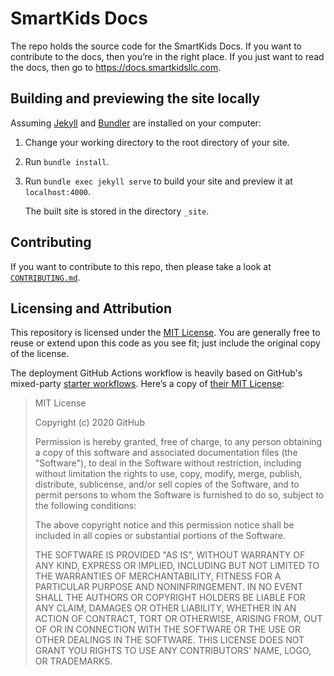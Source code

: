 # SmartKids Docs

The repo holds the source code for the SmartKids Docs. If you want to contribute to the docs, then you’re in the right place. If you just want to read the docs, then go to <https://docs.smartkidsllc.com>.

## Building and previewing the site locally

Assuming [Jekyll] and [Bundler] are installed on your computer:

1.  Change your working directory to the root directory of your site.

2.  Run `bundle install`.

3.  Run `bundle exec jekyll serve` to build your site and preview it at `localhost:4000`.

    The built site is stored in the directory `_site`.

## Contributing

If you want to contribute to this repo, then please take a look at [`CONTRIBUTING.md`](./CONTRIBUTING.md).

## Licensing and Attribution

This repository is licensed under the [MIT License]. You are generally free to reuse or extend upon this code as you see fit; just include the original copy of the license.

The deployment GitHub Actions workflow is heavily based on GitHub's mixed-party [starter workflows]. Here’s a copy of [their MIT License]:

> MIT License
> 
> Copyright (c) 2020 GitHub
> 
> Permission is hereby granted, free of charge, to any person obtaining a copy
> of this software and associated documentation files (the "Software"), to deal
> in the Software without restriction, including without limitation the rights
> to use, copy, modify, merge, publish, distribute, sublicense, and/or sell
> copies of the Software, and to permit persons to whom the Software is
> furnished to do so, subject to the following conditions:
> 
> The above copyright notice and this permission notice shall be included in all
> copies or substantial portions of the Software.
> 
> THE SOFTWARE IS PROVIDED "AS IS", WITHOUT WARRANTY OF ANY KIND, EXPRESS OR
> IMPLIED, INCLUDING BUT NOT LIMITED TO THE WARRANTIES OF MERCHANTABILITY,
> FITNESS FOR A PARTICULAR PURPOSE AND NONINFRINGEMENT. IN NO EVENT SHALL THE
> AUTHORS OR COPYRIGHT HOLDERS BE LIABLE FOR ANY CLAIM, DAMAGES OR OTHER
> LIABILITY, WHETHER IN AN ACTION OF CONTRACT, TORT OR OTHERWISE, ARISING FROM,
> OUT OF OR IN CONNECTION WITH THE SOFTWARE OR THE USE OR OTHER DEALINGS IN THE
> SOFTWARE. THIS LICENSE DOES NOT GRANT YOU RIGHTS TO USE ANY CONTRIBUTORS'
> NAME, LOGO, OR TRADEMARKS.

[Jekyll]: https://jekyllrb.com
[Bundler]: https://bundler.io
[MIT License]: https://en.wikipedia.org/wiki/MIT_License
[starter workflows]: https://github.com/actions/starter-workflows/blob/main/pages/jekyll.yml
[their MIT License]: https://github.com/actions/starter-workflows/blob/main/LICENSE

